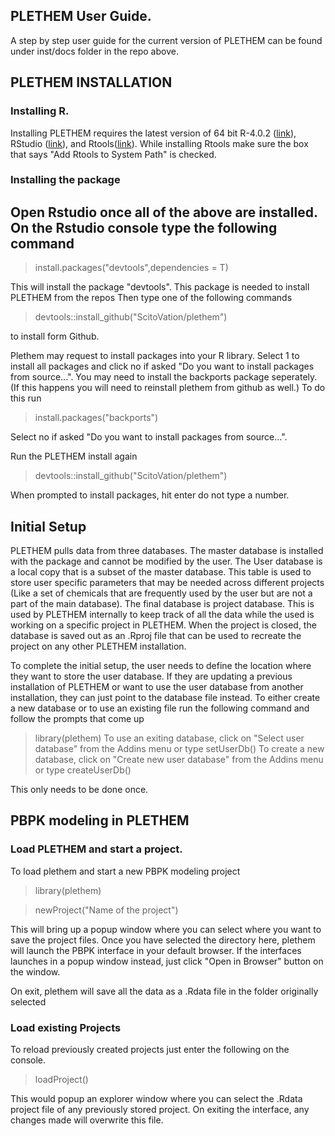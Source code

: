 ## PLETHEM User Guide.
A step by step user guide for the current version of PLETHEM can be found under inst/docs folder in the repo above.

## PLETHEM INSTALLATION

### Installing R.
Installing PLETHEM requires the latest version of 64 bit R-4.0.2 ([link](https://www.r-project.org/)), RStudio ([link](https://www.rstudio.com/)), and Rtools([link](https://cran.r-project.org/bin/windows/Rtools/)).
While installing Rtools make sure the box that says "Add Rtools to System Path" is checked.

### Installing the package
Open Rstudio once all of the above are installed. On the Rstudio console type the following command
---
  >install.packages("devtools",dependencies = T)
  
This will install the package "devtools". This package is needed to install PLETHEM from the repos
Then type one of the following commands

  >devtools::install_github("ScitoVation/plethem")
  
to install form Github.

Plethem may request to install packages into your R library. Select 1 to install all packages and click no if asked "Do you want to install packages from source...".
You may need to install the backports package seperately. (If this happens you will need to reinstall plethem from github as well.) To do this run

  >install.packages("backports")
  
 Select no if asked "Do you want to install packages from source...".
 
 Run the PLETHEM install again
 
   >devtools::install_github("ScitoVation/plethem")
   
  When prompted to install packages, hit enter do not type a number.

## Initial Setup

PLETHEM pulls data from three databases. The master database is installed with the package and cannot be modified by the user. The User database is a local copy that is a subset of the master database. This table is used to store user specific parameters that may be needed across different projects (Like a set of chemicals that are frequently used by the user but are not a part of the main database). The final database is project database. This is used by PLETHEM internally to keep track of all the data while the used is working on a specific project in PLETHEM. When the project is closed, the database is saved out as an .Rproj file that can be used to recreate the project on any other PLETHEM installation. 

To complete the initial setup, the user needs to define the location where they want to store the user database. If they are updating a previous installation of PLETHEM or want to use the user database from another installation, they can just point to the database file instead. To either create a new database or to use an existing file run the following command and follow the prompts that come up
  >library(plethem)
  To use an exiting database, click on "Select user database" from the Addins menu or type
  >setUserDb()
  To create a new database, click on "Create new user database" from the Addins menu or type
  >createUserDb()
  
This only needs to be done once.

## PBPK modeling in PLETHEM
### Load PLETHEM and start a project.
To load plethem and start a new PBPK modeling project 

 >library(plethem)
 
 >newProject("Name of the project")
 
This will bring up a popup window where you can select where you want to save the project files. Once you have selected the directory here, plethem will launch the PBPK interface in your default browser. If the interfaces launches in a popup window instead, just click "Open in Browser" button on the window.

On exit, plethem will save all the data as a .Rdata file in the folder originally selected

### Load existing Projects
To reload previously created projects just enter the following on the console.
 >loadProject()
 
This would popup an explorer window where you can select the .Rdata project file of any previously stored project. On exiting the interface, any changes made will overwrite this file. 
